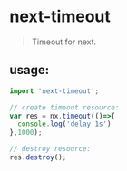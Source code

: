 # next-timeout
> Timeout for next.


## usage:
```js
import 'next-timeout';

// create timeout resource:
var res = nx.timeout(()=>{
  console.log('delay 1s')
},1000);

// destroy resource:
res.destroy();
```
